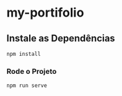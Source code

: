 # my-portifolio

## Instale as Dependências 
```
npm install
```

### Rode o Projeto
```
npm run serve
```





